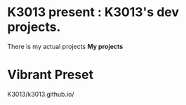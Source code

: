 # K3013 present : K3013's dev projects.
There is my actual projects 
**My projects**
# Vibrant Preset
K3013/k3013.github.io/
